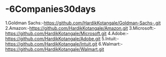 # -6Companies30days
1.Goldman Sachs:-https://github.com/HardikKotangale/Goldman-Sachs-.git
2.Amazon:-https://github.com/HardikKotangale/Amazon.git
3.Microsoft:-https://github.com/HardikKotangale/Microsoft.git
4.Adobe:-https://github.com/HardikKotangale/Adobe.git
5.Intuit:-https://github.com/HardikKotangale/Intuit.git
6.Walmart:-https://github.com/HardikKotangale/Walmart.git
